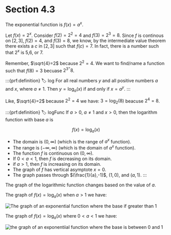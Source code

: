 # Section 4.3

The exponential function is $f(x)=a^x$.

Let $f(x)=2^x$. Consider $f(2)=2^2=4$ and $f(3)=2^3=8$. Since $f$ is continous on $[2,3]$, $f(2)=4$, and $f(3)=8$, we know, by the intermediate value theorem there exists a $c$ in $[2,3]$ such that $f(c)=7$. In fact, there is a number such that $2^x$ is 5,6, or 7.

Remember, $\sqrt{4}=2$ because $2^2=4$. We want to find/name a function such that $f(8)=3$ becuase $2^3^=8$.

:::{prf:definition}
:label: log
For all real numbers $y$ and all positive numbers $a$ and $x$, where $a\ne 1$. Then $y=\log_a (x)$ if and only if $x=a^y$.
:::

Like, $\sqrt{4}=2$ because $2^2=4$ we have: $3=\log_2(8)$ beacuse $2^4=8$.

:::{prf:definition}
:label: logFunc
If $a>0$, $a\ne 1$ and $x>0$, then the logarithm function with base $a$ is

$$f(x)=\log_a(x)$$

* The domain is $(0,\infty)$ (which is the range of $a^x$ function).
* The range is $(-\infty,\infty)$ (which is the domain of $a^x$ function).
* The function $f$ is continuous on $(0,\infty)$.
* If $0<a<1$, then $f$ is decreasing on its domain.
* if $a>1$, then $f$ is increasing on its domain.
* The graph of $f$ has vertical asymptote $x=0$.
* The graph passes through $(\frac{1}{a},-1)$, $(1,0)$, and $(a,1)$.
:::

The graph of the logarithmic function changes based on the value of $a$.

The graph of $f(x)=\log_a(x)$ when $a>1$ we have:

![The graph of an exponential function where the base if greater than 1](images/agreateronelog.png)

The graph of $f(x)=\log_a(x)$ where $0<a<1$ we have:

![the graph of an exponentiial function where the base is between 0 and 1](images/abwzeroandoneelog.png)